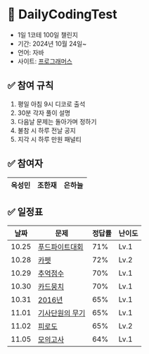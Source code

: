 #  📝 DailyCodingTest
- 1일 1코테 100일 챌린지
- 기간: 2024년 10월 24일~
- 언어: 자바
- 사이트: [프로그래머스](https://programmers.co.kr/)

## ✅ 참여 규칙
1. 평일 아침 9시 디코로 출석
2. 30분 각자 풀이 설명
3. 다음날 문제는 돌아가며 정하기
4. 불참 시 하루 전날 공지
5. 지각 시 하루 만원 패널티

## ✅ 참여자
|옥성민|조한재|은하늘|
|---|---|---|

## ✅ 일정표

| 날짜   | 문제                                                    | 정답률 | 난이도 |
|--------|---------------------------------------------------------|--------|--------|
| 10.25  | [푸드파이트대회](https://school.programmers.co.kr/learn/courses/30/lessons/134240) | 71%    | Lv.1   |
| 10.28  | [카펫](https://school.programmers.co.kr/learn/courses/30/lessons/42842) | 72%    | Lv.2   |
| 10.29  | [추억점수](https://school.programmers.co.kr/learn/courses/30/lessons/176963) | 70%    | Lv.1  |
| 10.30  | [카드뭉치](https://school.programmers.co.kr/learn/courses/30/lessons/159994) | 70%    | Lv.1  |
| 10.31  | [2016년](https://school.programmers.co.kr/learn/courses/30/lessons/12901) | 65%    | Lv.1  |
| 11.01  | [기사단원의 무기](https://school.programmers.co.kr/learn/courses/30/lessons/136798) | 65%    | Lv.1  |
| 11.02  | [피로도](https://school.programmers.co.kr/learn/courses/30/lessons/87946) | 65%    | Lv.2  |
| 11.05  | [모의고사](https://school.programmers.co.kr/learn/courses/30/lessons/42840) | 64%   |  Lv.1  | 

